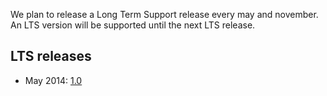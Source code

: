 We plan to release a Long Term Support release every may and november. An LTS version will be supported until the next LTS release.

## LTS releases

- May 2014: [1.0](https://github.com/osiam/server/releases/tag/v1.0)
